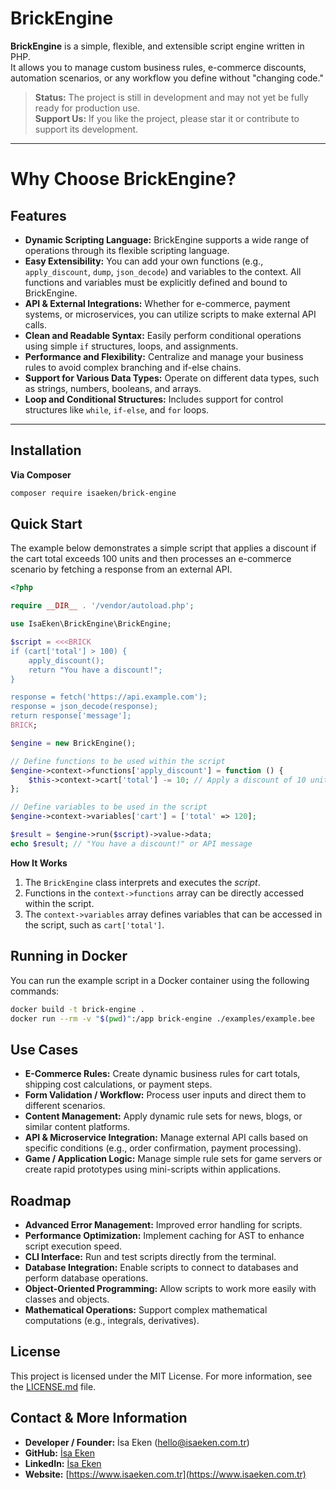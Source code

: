 # BrickEngine

**BrickEngine** is a simple, flexible, and extensible script engine written in PHP.  
It allows you to manage custom business rules, e-commerce discounts, automation scenarios, or any workflow you define without "changing code."

> **Status:** The project is still in development and may not yet be fully ready for production use.  
> **Support Us:** If you like the project, please star it or contribute to support its development.

---

# Why Choose BrickEngine?

## Features

- **Dynamic Scripting Language:** BrickEngine supports a wide range of operations through its flexible scripting language.
- **Easy Extensibility:** You can add your own functions (e.g., `apply_discount`, `dump`, `json_decode`) and variables to the context. All functions and variables must be explicitly defined and bound to BrickEngine.
- **API & External Integrations:** Whether for e-commerce, payment systems, or microservices, you can utilize scripts to make external API calls.
- **Clean and Readable Syntax:** Easily perform conditional operations using simple `if` structures, loops, and assignments.
- **Performance and Flexibility:** Centralize and manage your business rules to avoid complex branching and if-else chains.
- **Support for Various Data Types:** Operate on different data types, such as strings, numbers, booleans, and arrays.
- **Loop and Conditional Structures:** Includes support for control structures like `while`, `if-else`, and `for` loops.

---

## Installation

**Via Composer**

```bash
composer require isaeken/brick-engine
```

## Quick Start

The example below demonstrates a simple script that applies a discount if the cart total exceeds 100 units and then processes an e-commerce scenario by fetching a response from an external API.

```php
<?php

require __DIR__ . '/vendor/autoload.php';

use IsaEken\BrickEngine\BrickEngine;

$script = <<<BRICK
if (cart['total'] > 100) {
    apply_discount();
    return "You have a discount!";
}

response = fetch('https://api.example.com');
response = json_decode(response);
return response['message'];
BRICK;

$engine = new BrickEngine();

// Define functions to be used within the script
$engine->context->functions['apply_discount'] = function () {
    $this->context->cart['total'] -= 10; // Apply a discount of 10 units
};

// Define variables to be used in the script
$engine->context->variables['cart'] = ['total' => 120];

$result = $engine->run($script)->value->data;
echo $result; // "You have a discount!" or API message
```
**How It Works**

1. The `BrickEngine` class interprets and executes the *script*.
2. Functions in the `context->functions` array can be directly accessed within the script.
3. The `context->variables` array defines variables that can be accessed in the script, such as `cart['total']`.

## Running in Docker

You can run the example script in a Docker container using the following commands:

```bash
docker build -t brick-engine .
docker run --rm -v "$(pwd)":/app brick-engine ./examples/example.bee
```

## Use Cases

- **E-Commerce Rules:** Create dynamic business rules for cart totals, shipping cost calculations, or payment steps.
- **Form Validation / Workflow:** Process user inputs and direct them to different scenarios.
- **Content Management:** Apply dynamic rule sets for news, blogs, or similar content platforms.
- **API & Microservice Integration:** Manage external API calls based on specific conditions (e.g., order confirmation, payment processing).
- **Game / Application Logic:** Manage simple rule sets for game servers or create rapid prototypes using mini-scripts within applications.

## Roadmap

- **Advanced Error Management:** Improved error handling for scripts.
- **Performance Optimization:** Implement caching for AST to enhance script execution speed.
- **CLI Interface:** Run and test scripts directly from the terminal.
- **Database Integration:** Enable scripts to connect to databases and perform database operations.
- **Object-Oriented Programming:** Allow scripts to work more easily with classes and objects.
- **Mathematical Operations:** Support complex mathematical computations (e.g., integrals, derivatives).

## License

This project is licensed under the MIT License. For more information, see the [LICENSE.md](LICENSE.md) file.

## Contact & More Information

- **Developer / Founder:** İsa Eken (hello@isaeken.com.tr)
- **GitHub:** [İsa Eken](https://github.com/isaeken)
- **LinkedIn:** [İsa Eken](https://www.linkedin.com/in/isaeken)
- **Website:** [https://www.isaeken.com.tr](https://www.isaeken.com.tr)

